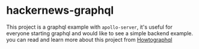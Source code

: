 # hackernews-graphql

This project is a graphql example with `apollo-server`, it's useful for everyone starting graphql and would like to see a simple backend example.
you can read and learn more about this project from [Howtographql](https://www.howtographql.com/)
